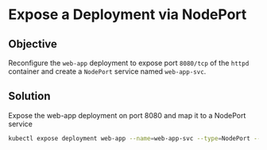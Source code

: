 # Expose a Deployment via NodePort

## Objective
Reconfigure the `web-app` deployment to expose port `8080/tcp` of the `httpd` container and create a `NodePort` service named `web-app-svc`.

## Solution
Expose the web-app deployment on port 8080 and map it to a NodePort service
```bash
kubectl expose deployment web-app --name=web-app-svc --type=NodePort --port=8080 --target-port=8080
